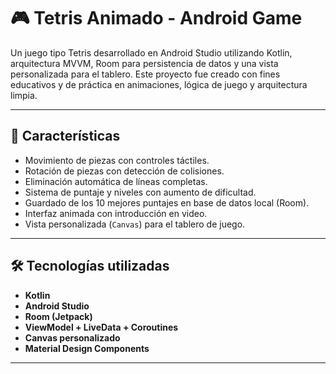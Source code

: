 # 🎮 Tetris Animado - Android Game

Un juego tipo Tetris desarrollado en Android Studio utilizando Kotlin, arquitectura MVVM, Room para persistencia de datos y una vista personalizada para el tablero. Este proyecto fue creado con fines educativos y de práctica en animaciones, lógica de juego y arquitectura limpia.

---

## 🧩 Características

- Movimiento de piezas con controles táctiles.
- Rotación de piezas con detección de colisiones.
- Eliminación automática de líneas completas.
- Sistema de puntaje y niveles con aumento de dificultad.
- Guardado de los 10 mejores puntajes en base de datos local (Room).
- Interfaz animada con introducción en video.
- Vista personalizada (`Canvas`) para el tablero de juego.

---

## 🛠️ Tecnologías utilizadas

- **Kotlin**
- **Android Studio**
- **Room (Jetpack)**
- **ViewModel + LiveData + Coroutines**
- **Canvas personalizado**
- **Material Design Components**

---

